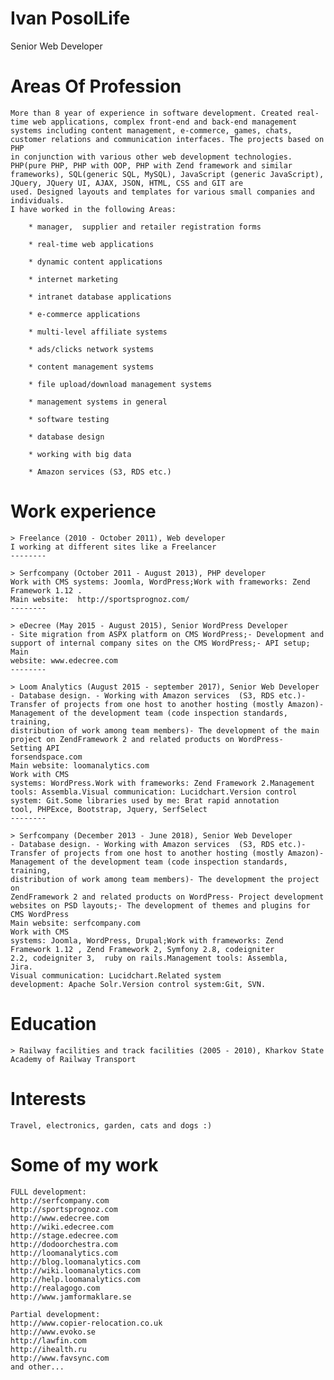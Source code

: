 Ivan PosolLife
========================
Senior Web Developer 


Areas Of Profession
========================
	More than 8	year of experience in software development. Created real-time web applications, complex front-end and back-end management
	systems	including content management, e-commerce, games, chats,	customer relations and communication interfaces. The projects based on PHP
	in conjunction with various other web development technologies. PHP(pure PHP, PHP with OOP, PHP with Zend framework and similar
	frameworks), SQL(generic SQL, MySQL), JavaScript (generic JavaScript), JQuery, JQuery UI, AJAX, JSON, HTML, CSS and GIT are
	used. Designed layouts and templates for various small companies and individuals.
	I have worked in the following Areas: 
	
		* manager,	supplier and retailer registration forms 
		
		* real-time	web applications 
		
		* dynamic content applications 
		
		* internet marketing 
		
		* intranet database applications 
		
		* e-commerce applications 
		
		* multi-level affiliate systems 
		
		* ads/clicks network systems 
		
		* content management systems 
		
		* file upload/download management systems 
		
		* management systems in	general 
		
		* software testing 
		
		* database design
		
		* working with big data
		
		* Amazon services (S3, RDS etc.)


Work experience
========================
	> Freelance (2010 - October 2011), Web developer
	I working at different sites like a Freelancer
	--------

	> Serfcompany (October 2011 - August 2013), PHP developer
	Work with CMS systems: Joomla, WordPress;Work with frameworks: Zend
	Framework 1.12 .
	Main website:  http://sportsprognoz.com/
	--------

	> eDecree (May 2015 - August 2015), Senior WordPress Developer
	- Site migration from ASPX platform on CMS WordPress;- Development and
	support of internal company sites on the CMS WordPress;- API setup;
	Main
	website: www.edecree.com
	--------

	> Loom Analytics (August 2015 - september 2017), Senior Web Developer
	- Database design. - Working with Amazon services  (S3, RDS etc.)-
	Transfer of projects from one host to another hosting (mostly Amazon)-
	Management of the development team (code inspection standards, training,
	distribution of work among team members)- The development of the main
	project on ZendFramework 2 and related products on WordPress- Setting API
	forsendspace.com
	Main website: loomanalytics.com
	Work with CMS
	systems: WordPress.Work with frameworks: Zend Framework 2.Management
	tools: Assembla.Visual communication: Lucidchart.Version control
	system: Git.Some libraries used by me: Brat rapid annotation
	tool, PHPExce, Bootstrap, Jquery, SerfSelect
	--------

	> Serfcompany (December 2013 - June 2018), Senior Web Developer
	- Database design. - Working with Amazon services  (S3, RDS etc.)-
	Transfer of projects from one host to another hosting (mostly Amazon)-
	Management of the development team (code inspection standards, training,
	distribution of work among team members)- The development the project on
	ZendFramework 2 and related products on WordPress- Project development
	websites on PSD layouts;- The development of themes and plugins for
	CMS WordPress
	Main website: serfcompany.com
	Work with CMS
	systems: Joomla, WordPress, Drupal;Work with frameworks: Zend
	Framework 1.12 , Zend Framework 2, Symfony 2.8, codeigniter
	2.2, codeigniter 3,  ruby on rails.Management tools: Assembla,
	Jira.
	Visual communication: Lucidchart.Related system
	development: Apache Solr.Version control system:Git, SVN.
	
Education
========================
	> Railway facilities and track facilities (2005 - 2010), Kharkov State Academy of Railway Transport

Interests
========================
	Travel, electronics, garden, cats and dogs :)

Some of my work
========================
	FULL development:
	http://serfcompany.com
	http://sportsprognoz.com
	http://www.edecree.com
	http://wiki.edecree.com
	http://stage.edecree.com
	http://dodoorchestra.com
	http://loomanalytics.com
	http://blog.loomanalytics.com
	http://wiki.loomanalytics.com
	http://help.loomanalytics.com
	http://realagogo.com
	http://www.jamformaklare.se
	
	Partial	development:
	http://www.copier-relocation.co.uk
	http://www.evoko.se
	http://lawfin.com
	http://ihealth.ru
	http://www.favsync.com
	and	other...

